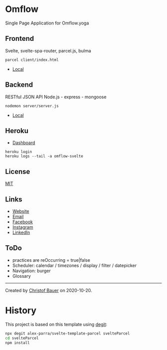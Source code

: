 # Omflow

Single Page Application for Omflow.yoga


## Frontend

Svelte, svelte-spa-router, parcel.js, bulma

```
parcel client/index.html
```

- [Local](http://localhost:1234)


## Backend

RESTful JSON API
Node.js - express - mongoose

```
nodemon server/server.js
```

- [Local](http://localhost:5000)


## Heroku

- [Dashboard](https://omflow-svelte.herokuapp.com/)

```
heroku login
heroku logs --tail -a omflow-svelte
```


## License
[MIT](https://choosealicense.com/licenses/mit/)


## Links

- [Website](https://www.omflow.yoga/)
- [Email](mailto:inspire@omflow.yoga)
- [Facebook](https://www.facebook.com/omflowinspires)
- [Instagram](https://www.instagram.com/omflow.yoga/)
- [LinkedIn](https://www.linkedin.com/company/omflow)


## ToDo

- practices are reOccurring = true|false
- Scheduler: calendar / timezones / display / filter / datepicker
- Navigation: burger
- Glossary

---

Created by [Christof Bauer](https://github.com/Existenziell) on 2020-10-20.



# History

This project is based on this template using [degit](https://github.com/Rich-Harris/degit):

```bash
npx degit alex-parra/svelte-template-parcel svelteParcel
cd svelteParcel
npm install
```


